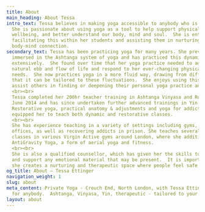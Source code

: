 ```yaml
---
title: About
main_heading: About Tessa
intro_text: Tessa believes in making yoga accessible to anybody who is interested.  
  She is passionate about using yoga as a tool to help support physical and mental 
  wellbeing, and better understand our body, mind and soul.  She is enthusiastic about 
  facilitating this within her students and assisting them in nurturing a compassionate 
  body-mind connection.
secondary_text: Tessa has been practicing yoga for many years. She previously became 
  immersed in the Ashtanga system of yoga and has practiced this dynamic style 
  extensively.  She found over time that her yoga practice needed to adjust to the 
  natural ebb and flow of life and respond to her ever-changing physical and emotional 
  needs.  She now practices yoga in a more fluid way, drawing from different styles, so 
  that it can be tailored to these fluctuations.  She enjoys using this approach to 
  assist others in finding or deepening their personal yoga practice and approach.
  <br><br>
  Tessa completed her 200hr teacher training in Ashtanga Vinyasa and Rocket yoga in 
  June 2014 and has since undertaken further advanced trainings in Yin & Yang yoga, 
  Restorative yoga, practical anatomy & adjustments and yoga for addictions.  This has 
  equipped her to teach both dynamic and restorative classes.
  <br><br>
  She has experience teaching in a variety of settings including gyms, studios and 
  offices, as well as recovering addicts in prison. She teaches several public yoga 
  classes in various Virgin Active gyms around London, where she additionally teaches 
  AntiGravity Yoga, a form of aerial yoga and fitness.
  <br><br>
  She is also a qualified counsellor, which has given her the skills to be able to hold 
  and support any emotional material that may be present.  It is important to Tessa that 
  she creates a nurturing and therapeutic space where people feel safe to be themselves.
og_title: About — Tessa Ettinger
navigation_weight: 1
slug: about
meta_content: Private Yoga - Crouch End, North London, with Tessa Ettinger.  Yoga
  for anybody.  Ashtanga, Vinyasa, Yin, therapeutic - tailored to your unique needs.
layout: about
---
```


<!-- do not add any text to this box directly, use the fields below instead -->
